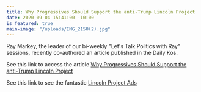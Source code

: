 ```yaml
---
title: Why Progressives Should Support the anti-Trump Lincoln Project
date: 2020-09-04 15:41:00 -10:00
is featured: true
main-image: "/uploads/IMG_2150(2).jpg"
---
```


Ray Markey, the leader of our bi-weekly "Let's Talk Politics with Ray" sessions, recently co-authored an article published in the Daily Kos.

See this link to access the article [Why Progressives Should Support the anti-Trump Lincoln Project](https://www.dailykos.com/story/2020/9/2/1974567/-Why-Progressives-Should-Support-the-anti-Trump-Lincoln-Project)

See this link to see the fantastic [Lincoln Project Ads](https://lincolnproject.us/)